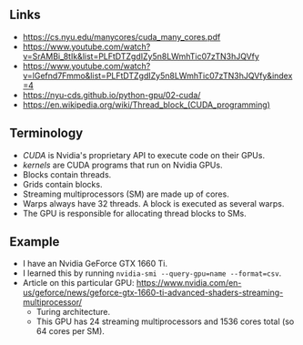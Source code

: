  ## Links
 
 - https://cs.nyu.edu/manycores/cuda_many_cores.pdf
 - https://www.youtube.com/watch?v=SrAMBi_8tIk&list=PLFtDTZgdIZy5n8LWmhTic07zTN3hJQVfy
 - https://www.youtube.com/watch?v=lGefnd7Fmmo&list=PLFtDTZgdIZy5n8LWmhTic07zTN3hJQVfy&index=4
 - https://nyu-cds.github.io/python-gpu/02-cuda/
 - https://en.wikipedia.org/wiki/Thread_block_(CUDA_programming)

## Terminology

- *CUDA* is Nvidia's proprietary API to execute code on their GPUs.
- *kernels* are CUDA programs that run on Nvidia GPUs.
- Blocks contain threads.
- Grids contain blocks.
- Streaming multiprocessors (SM) are made up of cores.
- Warps always have 32 threads. A block is executed as several warps.
- The GPU is responsible for allocating thread blocks to SMs.

## Example
- I have an Nvidia GeForce GTX 1660 Ti.
- I learned this by running `nvidia-smi --query-gpu=name --format=csv`.
- Article on this particular GPU: https://www.nvidia.com/en-us/geforce/news/geforce-gtx-1660-ti-advanced-shaders-streaming-multiprocessor/
  - Turing architecture.
  - This GPU has 24 streaming multiprocessors and 1536 cores total (so 64 cores per SM).
